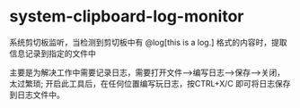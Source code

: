 # system-clipboard-log-monitor
系统剪切板监听，当检测到剪切板中有 @log[this is a log.] 格式的内容时，提取信息记录到指定的文件中

主要是为解决工作中需要记录日志，需要打开文件-->编写日志-->保存-->关闭，太过繁琐;
开启此工具后，在任何位置编写玩日志，按CTRL+X/C 即可将日志保存到日志文件中。